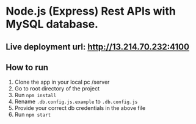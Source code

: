 # Node.js (Express) Rest APIs with MySQL database.

## Live deployment url:  http://13.214.70.232:4100 

## How to run

1. Clone the app in your local pc /server
2. Go to root directory of the project
3. Run ```npm install```
4. Rename ```.db.config.js.example``` to ```.db.config.js```
5. Provide your correct db credentials in the above file
6. Run ```npm start```

